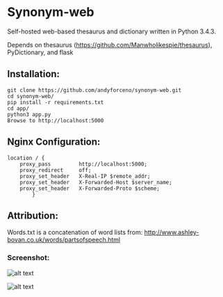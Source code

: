 # Synonym-web
Self-hosted web-based thesaurus and dictionary written in Python 3.4.3.

Depends on thesaurus (https://github.com/Manwholikespie/thesaurus), PyDictionary, and flask

## Installation:
    git clone https://github.com/andyforceno/synonym-web.git
    cd synonym-web/
    pip install -r requirements.txt
    cd app/
    python3 app.py 
    Browse to http://localhost:5000

## Nginx Configuration:
    location / {
		proxy_pass         http://localhost:5000;
		proxy_redirect     off;
		proxy_set_header   X-Real-IP $remote_addr;
		proxy_set_header   X-Forwarded-Host $server_name;
		proxy_set_header   X-Forwarded-Proto $scheme;
			}

## Attribution:
Words.txt is a concatenation of word lists from: 
http://www.ashley-bovan.co.uk/words/partsofspeech.html

### Screenshot:

![alt text](https://raw.githubusercontent.com/andyforceno/synonym-web/master/synonym-web.jpg "Synonym-web on the desktop")

![alt text](https://raw.githubusercontent.com/andyforceno/synonym-web/master/mobile.jpg "Synonym-web on an Android phone")

